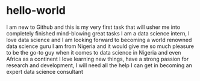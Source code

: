 # hello-world
I am new to Github and this is my very first task that will usher me into completely finished mind-blowing great tasks
I am a data science intern, I love data science and I am looking forward to becoming a world renowned data science guru
I am from Nigeria and it would give me so much pleasure to be the go-to guy when it comes to data science in Nigeria and even Africa as a continent
I love learning new things, have a strong passion for research and development, I will need all the help I can get in becoming an expert data science consultant
